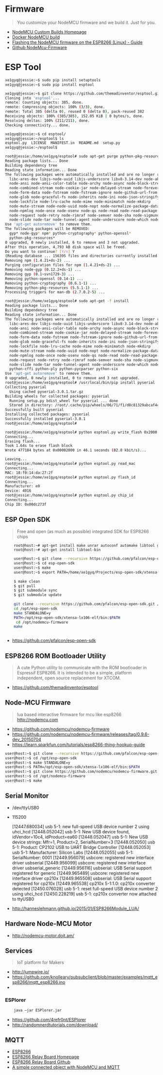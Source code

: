 # Firmware

> You customize your NodeMCU firmware and we build it. Just for you. 

- [NodeMCU Custom Builds Homepage](http://nodemcu-build.com/)
- [Docker NodeMCU build](https://hub.docker.com/r/marcelstoer/nodemcu-build/)
- [Flashing the NodeMCU firmware on the ESP8266 (Linux) - Guide](http://www.whatimade.today/flashing-the-nodemcu-firmware-on-the-esp8266-linux-guide/)
- [Github NodeMcu-Firmware](https://github.com/nodemcu/nodemcu-firmware/releases)

# ESP Tool

```sh
xe1gyq@jessie:~$ sudo pip install setuptools
xe1gyq@jessie:~$ sudo pip install esptool
```

```sh
xe1gyq@jessie:~$ git clone https://github.com/themadinventor/esptool.git
Cloning into 'esptool'...
remote: Counting objects: 385, done.
remote: Compressing objects: 100% (3/3), done.
remote: Total 385 (delta 0), reused 0 (delta 0), pack-reused 382
Receiving objects: 100% (385/385), 152.05 KiB | 0 bytes/s, done.
Resolving deltas: 100% (211/211), done.
Checking connectivity... done.
```

```sh
xe1gyq@jessie:~$ cd esptool/
xe1gyq@jessie:~/esptool$ ls
esptool.py  LICENSE  MANIFEST.in  README.md  setup.py
xe1gyq@jessie:~/esptool$ 
```

```sh
root@jessie:/home/xe1gyq/esptool# sudo apt-get purge python-pkg-resources
Reading package lists... Done
Building dependency tree       
Reading state information... Done
The following packages were automatically installed and are no longer required:
  libc-ares-dev libjs-node-uuid libjs-underscore libv8-3.14-dev node-abbrev
  node-ansi node-ansi-color-table node-archy node-async node-block-stream
  node-combined-stream node-cookie-jar node-delayed-stream node-forever-agent
  node-form-data node-fstream node-fstream-ignore node-github-url-from-git
  node-glob node-graceful-fs node-inherits node-ini node-json-stringify-safe
  node-lockfile node-lru-cache node-mime node-minimatch node-mkdirp
  node-mute-stream node-node-uuid node-nopt node-normalize-package-data
  node-npmlog node-once node-osenv node-qs node-read node-read-package-json
  node-request node-retry node-rimraf node-semver node-sha node-sigmund
  node-slide node-tar node-tunnel-agent node-underscore node-which nodejs-dev
Use 'apt-get autoremove' to remove them.
The following packages will be REMOVED:
  gyp* node-gyp* npm* python-cryptography* python-openssl*
  python-pkg-resources*
0 upgraded, 0 newly installed, 6 to remove and 3 not upgraded.
After this operation, 4,793 kB disk space will be freed.
Do you want to continue? [Y/n] Y
(Reading database ... 156395 files and directories currently installed.)
Removing npm (1.4.21+ds-2) ...
Purging configuration files for npm (1.4.21+ds-2) ...
Removing node-gyp (0.12.2+ds-1) ...
Removing gyp (0.1~svn1729-3) ...
Removing python-openssl (0.14-1) ...
Removing python-cryptography (0.6.1-1) ...
Removing python-pkg-resources (5.5.1-1) ...
Processing triggers for man-db (2.7.0.2-5) ...
```

```sh
root@jessie:/home/xe1gyq/esptool# sudo apt-get -f install
Reading package lists... Done
Building dependency tree       
Reading state information... Done
The following packages were automatically installed and are no longer required:
  libc-ares-dev libjs-node-uuid libjs-underscore libv8-3.14-dev node-abbrev
  node-ansi node-ansi-color-table node-archy node-async node-block-stream
  node-combined-stream node-cookie-jar node-delayed-stream node-forever-agent
  node-form-data node-fstream node-fstream-ignore node-github-url-from-git
  node-glob node-graceful-fs node-inherits node-ini node-json-stringify-safe
  node-lockfile node-lru-cache node-mime node-minimatch node-mkdirp
  node-mute-stream node-node-uuid node-nopt node-normalize-package-data
  node-npmlog node-once node-osenv node-qs node-read node-read-package-json
  node-request node-retry node-rimraf node-semver node-sha node-sigmund
  node-slide node-tar node-tunnel-agent node-underscore node-which nodejs-dev
  python-cffi python-ply python-pycparser python-six
Use 'apt-get autoremove' to remove them.
0 upgraded, 0 newly installed, 0 to remove and 3 not upgraded.
root@jessie:/home/xe1gyq/esptool# /usr/local/bin/pip install pyserial
Collecting pyserial
  Using cached pyserial-3.0.1.tar.gz
Building wheels for collected packages: pyserial
  Running setup.py bdist_wheel for pyserial ... done
  Stored in directory: /root/.cache/pip/wheels/06/71/f1/d8c81329abcaf4c623daff8af76a7dbf00f055cb8205cec0ef
Successfully built pyserial
Installing collected packages: pyserial
Successfully installed pyserial-3.0.1
root@jessie:/home/xe1gyq/esptool# 
```

```sh
root@jessie:/home/xe1gyq/esptool# python esptool.py write_flash 0x2000 nodemcu-master-14-modules-2016-04-10-05-04-51-integer.bin 
Connecting...
Erasing flash...
Took 1.64s to erase flash block
Wrote 477184 bytes at 0x00002000 in 46.1 seconds (82.8 kbit/s)...

Leaving...
root@jessie:/home/xe1gyq/esptool# python esptool.py read_mac
Connecting...
MAC: 18:f0:14:da:27:2f
root@jessie:/home/xe1gyq/esptool# python esptool.py flash_id
Connecting...
Manufacturer: e0
Device: 4016
root@jessie:/home/xe1gyq/esptool# python esptool.py chip_id
Connecting...
Chip ID: 0x00dc273f

```

## ESP Open SDK 

> Free and open (as much as possible) integrated SDK for ESP8266 chips

```sh
    root@host:~# apt-get install make unrar autoconf automake libtool gcc g++ gperf flex bison texinfo gawk ncurses-dev libexpat-dev python python-serial sed git
    root@host:~# apt-get install libtool-bin
```

```sh
    user@host:~$ git clone --recursive https://github.com/pfalcon/esp-open-sdk.git
    user@host:~$ cd esp-open-sdk
    user@host:~$ make
    user@host:~$ export PATH=/home/xe1gyq/Projects/esp-open-sdk/xtensa-lx106-elf/bin:$PATH
    
    $ make clean
    $ git pull
    $ git submodule sync
    $ git submodule update
    
    git clone --recursive https://github.com/pfalcon/esp-open-sdk.git /opt/esp-open-sdk
    cd /opt/esp-open-sdk
    make STANDALONE=y
    PATH=/opt/esp-open-sdk/xtensa-lx106-elf/bin:$PATH
     cd /opt/nodemcu-firmware
    make
    
```

- https://github.com/pfalcon/esp-open-sdk


## ESP8266 ROM Bootloader Utility

> A cute Python utility to communicate with the ROM bootloader in Espressif ESP8266. It is intended to be a simple, platform independent, open source replacement for XTCOM.

- https://github.com/themadinventor/esptool

## Node-MCU Firmware

> lua based interactive firmware for mcu like esp8266 http://nodemcu.com

- https://github.com/nodemcu/nodemcu-firmware
- https://github.com/nodemcu/nodemcu-firmware/releases/tag/0.9.6-dev_20150704
- https://learn.sparkfun.com/tutorials/esp8266-thing-hookup-guide

```sh
user@host:~$ git clone --recursive https://github.com/pfalcon/esp-open-sdk.git /opt/esp-open-sdk
user@host:~$ cd /opt/esp-open-sdk
user@host:~$ make STANDALONE=y
user@host:~$ PATH=/opt/esp-open-sdk/xtensa-lx106-elf/bin:$PATH
user@host:~$ git clone https://github.com/nodemcu/nodemcu-firmware.git
user@host:~$ cd /opt/nodemcu-firmware
user@host:~$ make
```



## Serial Monitor

- /dev/ttyUSB0
- 115200


    [12447.680034] usb 5-1: new full-speed USB device number 2 using uhci_hcd
    [12448.052042] usb 5-1: New USB device found, idVendor=10c4, idProduct=ea60
    [12448.052047] usb 5-1: New USB device strings: Mfr=1, Product=2, SerialNumber=3
    [12448.052050] usb 5-1: Product: CP2102 USB to UART Bridge Controller
    [12448.052053] usb 5-1: Manufacturer: Silicon Labs
    [12448.052055] usb 5-1: SerialNumber: 0001
    [12449.956079] usbcore: registered new interface driver usbserial
    [12449.956099] usbcore: registered new interface driver usbserial_generic
    [12449.956116] usbserial: USB Serial support registered for generic
    [12449.965489] usbcore: registered new interface driver cp210x
    [12449.965508] usbserial: USB Serial support registered for cp210x
    [12449.965538] cp210x 5-1:1.0: cp210x converter detected
    [12450.076028] usb 5-1: reset full-speed USB device number 2 using uhci_hcd
    [12450.228219] usb 5-1: cp210x converter now attached to ttyUSB0

- http://hanneslehmann.github.io/2015/01/ESP8266Module_LUA/

## Hardware Node-MCU Motor

- http://nodemcu-motor.doit.am/

## Services

> IoT platform for Makers

- http://jumpwire.io/
- https://github.com/knolleary/pubsubclient/blob/master/examples/mqtt_esp8266/mqtt_esp8266.ino
- 

### ESPlorer

```sh
    java –jar ESPlorer.jar
```

- https://github.com/4refr0nt/ESPlorer
- http://randomnerdtutorials.com/download/



## MQTT

- [ESP8266](http://tuanpm.net/rock-solid-esp8266-wifi-mqtt-restful-client-for-arduino/)
- [ESP8266 Relay Board Homepage](https://github.com/rnplus/ESP8266-RELAYBOARD-V1)
- [ESP8266 Relay Board Github](https://github.com/rnplus/ESP8266-RELAYBOARD-V1)
- [A simple connected object with NodeMCU and MQTT](http://www.foobarflies.io/a-simple-connected-object-with-nodemcu-and-mqtt/)

